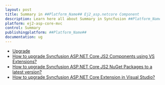 ```yaml
---
layout: post
title: Summary in ##Platform_Name## Ej2_asp.netcore Component
description: Learn here all about Summary in Syncfusion ##Platform_Name## Ej2_asp.netcore component and more.
platform: ej2-asp-core-mvc
control: Summary
publishingplatform: ##Platform_Name##
documentation: ug
---
```


* [Upgrade](upgrade/upgrading.md)
* [How to upgrade Syncfusion ASP.NET Core JS2 Components using VS Extensions?](upgrade/how-to-upgrade-syncfusion-components-using-vs-extensions.md)
* [How to upgrade Syncfusion ASP.NET Core JS2 NuGet Packages to a latest version?](upgrade/upgrade-syncfusion-aspnetcore-nuget-packages.md)
* [How to upgrade Syncfusion ASP.NET Core Extension in Visual Studio?](upgrade/upgrading-syncfusion-aspnetcore-extensions.md)
